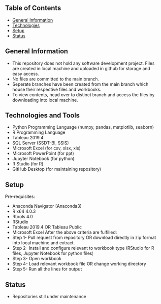 ## Table of Contents
* [General Information](#general-information)
* [Technologies](#technologies-and-tools)
* [Setup](#setup)
* [Status](#status)

## General Information
* This repository does not hold any software development project. Files are created in local machine and uploaded in github for storage and easy access.
* No files are committed to the main branch. 
* Seperate branches have been created from the main branch which house their respective files and workbooks.
* To view contents, head over to distinct branch and access the files by downloading into local machine.

## Technologies and Tools
* Python Programming Language (numpy, pandas, matplotlib, seaborn)
* R Programming Language
* Tableau 2019.4
* SQL Server (SSDT-BI, SSIS)
* Microsoft Excel (for csv, xlsx, xls)
* Microsoft PowerPoint (for ppt)
* Jupyter Notebook (for python)
* R Studio (for R)
* GitHub Desktop (for maintaining repository)

## Setup
Pre-requisites:
* Anaconda Navigator (Anaconda3)
* R x64 4.0.3
* Rtools 4.0
* RStudio
* Tableau 2019.4 OR Tableau Public
* Microsoft Excel
After the above criteria are fulfilled:
* Step 1- Pull request from repository OR download directly in zip format into local machine and extract.
* Step 2- Install and configure relevant to workbook type (RStudio for R files, Jupyter Notebook for python files)
* Step 3- Open workbook
* Step 4- Load relevant workbook file OR change working directory
* Step 5- Run all the lines for output 

## Status
* Repositories still under maintenance
